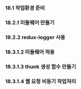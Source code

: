 ### 18.1 작업환경 준비

### 18.2.1 미들웨어 만들기

### 18.2.2 redux-logger 사용

### 18.3.1.2 미들웨어 적용

### 18.3.1.3 thunk 생성 함수 만들기

### 18.3.1.4 웹 요청 비동기 작업처리
